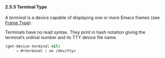 

#### 2.5.5 Terminal Type

A *terminal* is a device capable of displaying one or more Emacs frames (see [Frame Type](Frame-Type.html)).

Terminals have no read syntax. They print in hash notation giving the terminal’s ordinal number and its TTY device file name.

```lisp
(get-device-terminal nil)
     ⇒ #<terminal 1 on /dev/tty>
```
